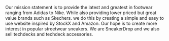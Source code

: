 Our mission statement is to provide the latest and greatest in footwear ranging from Adidas to Nike. While also providing lower priced but great value brands such as Skechers. we do this by creating a simple and easy to use website inspired by StockX and Amazon. Our hope is to create more interest in popular streetwear sneakers. We are SneakerDrop and we also sell techdecks and techdeck accessories.
